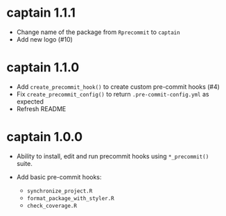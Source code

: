# captain 1.1.1

* Change name of the package from `Rprecommit` to `captain`
* Add new logo (#10)


# captain 1.1.0

* Add `create_precommit_hook()` to create custom pre-commit hooks (#4)
* Fix `create_precommit_config()` to return `.pre-commit-config.yml` as expected
* Refresh README


# captain 1.0.0

* Ability to install, edit and run precommit hooks using `*_precommit()` suite.
* Add basic pre-commit hooks:

    - `synchronize_project.R`
    - `format_package_with_styler.R`
    - `check_coverage.R`


